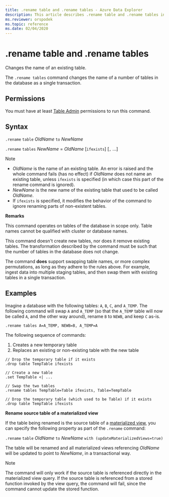 ```yaml
---
title: .rename table and .rename tables - Azure Data Explorer
description: This article describes .rename table and .rename tables in Azure Data Explorer.
ms.reviewer: orspodek
ms.topic: reference
ms.date: 02/04/2020
---
```

# .rename table and .rename tables

Changes the name of an existing table.

The `.rename tables` command changes the name of a number of tables in the database as a single transaction.

## Permissions

You must have at least [Table Admin](../management/access-control/role-based-access-control.md) permissions to run this command.

## Syntax

`.rename` `table` *OldName* `to` *NewName*

`.rename` `tables` *NewName* = *OldName* [`ifexists`] [`,` ...]

> [!NOTE]
> * *OldName* is the name of an existing table. An error is raised and
  the whole command fails (has no effect) if *OldName* does not name
  an existing table, unless `ifexists` is specified (in which case
  this part of the rename command is ignored).
> * *NewName* is the new name of the existing table that used to be called
  *OldName*.
> * If `ifexists` is specified, it modifies the behavior of the command to
  ignore renaming parts of non-existent tables.

**Remarks**

This command operates on tables of the database in scope only.
Table names cannot be qualified with cluster or database names.

This command doesn't create new tables, nor does it remove existing tables.
The transformation described by the command must be such that the number
of tables in the database does not change.

The command **does** support swapping table names, or more complex
permutations, as long as they adhere to the rules above. For example, ingest data into multiple staging tables,
and then swap them with existing tables in a single transaction.

## Examples

Imagine a database with the following tables: `A`, `B`, `C`, and `A_TEMP`.
The following command will swap `A` and `A_TEMP` (so that the `A_TEMP` table will now be called `A`, and the other way around), rename
`B` to `NEWB`, and keep `C` as-is. 

```kusto
.rename tables A=A_TEMP, NEWB=B, A_TEMP=A
``` 

The following sequence of commands:
1. Creates a new temporary table
1. Replaces an existing or non-existing table with the new table

```kusto
// Drop the temporary table if it exists
.drop table TempTable ifexists

// Create a new table
.set TempTable <| ...

// Swap the two tables
.rename tables TempTable=Table ifexists, Table=TempTable

// Drop the temporary table (which used to be Table) if it exists
.drop table TempTable ifexists
```

**Rename source table of a materialized view**

If the table being renamed is the source table of a [materialized view](materialized-views/materialized-view-overview.md), you can specify the following property as part of the `.rename` command:

`.rename` `table` *OldName* `to` *NewName* `with (updateMaterializedViews=true)`

The table will be renamed and all materialized views referencing *OldName* will be updated to point to *NewName*, in a transactional way.

> [!NOTE]
> The command will only work if the source table is referenced directly in the materialized view query. If the source table is referenced from a stored function invoked by the view query, the command will fail, since the command cannot update the stored function.
